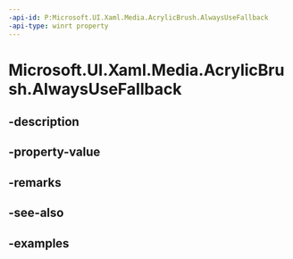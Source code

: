 ```yaml
---
-api-id: P:Microsoft.UI.Xaml.Media.AcrylicBrush.AlwaysUseFallback
-api-type: winrt property
---
```


<!-- Property syntax.
public bool AlwaysUseFallback { get;  set; }
-->

# Microsoft.UI.Xaml.Media.AcrylicBrush.AlwaysUseFallback

## -description

## -property-value

## -remarks

## -see-also

## -examples

